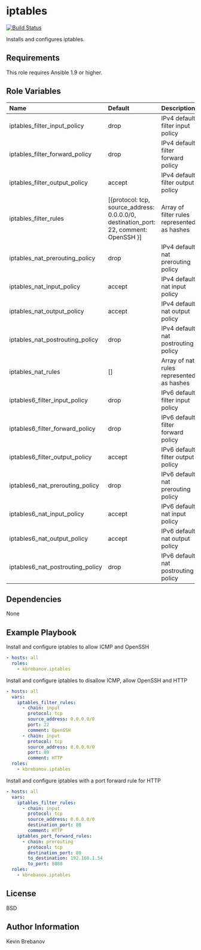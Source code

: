 iptables
========

[![Build Status](https://travis-ci.org/kbrebanov/ansible-iptables.svg?branch=master)](https://travis-ci.org/kbrebanov/ansible-iptables)

Installs and configures iptables.

Requirements
------------

This role requires Ansible 1.9 or higher.

Role Variables
--------------

| Name                             | Default                                                                               | Description                                 |
|:---------------------------------|:--------------------------------------------------------------------------------------|:--------------------------------------------|
| iptables_filter_input_policy     | drop                                                                                  | IPv4 default filter input policy            |
| iptables_filter_forward_policy   | drop                                                                                  | IPv4 default filter forward policy          |
| iptables_filter_output_policy    | accept                                                                                | IPv4 default filter output policy           |
| iptables_filter_rules            | [{protocol: tcp, source_address: 0.0.0.0/0, destination_port: 22, comment: OpenSSH }] | Array of filter rules represented as hashes |
| iptables_nat_prerouting_policy   | drop                                                                                  | IPv4 default nat prerouting policy          |
| iptables_nat_input_policy        | accept                                                                                | IPv4 default nat input policy               |
| iptables_nat_output_policy       | accept                                                                                | IPv4 default nat output policy              |
| iptables_nat_postrouting_policy  | drop                                                                                  | IPv4 default nat postrouting policy         |
| iptables_nat_rules               | []                                                                                    | Array of nat rules represented as hashes    |
| iptables6_filter_input_policy    | drop                                                                                  | IPv6 default filter input policy            |
| iptables6_filter_forward_policy  | drop                                                                                  | IPv6 default filter forward policy          |
| iptables6_filter_output_policy   | accept                                                                                | IPv6 default filter output policy           |
| iptables6_nat_prerouting_policy  | drop                                                                                  | IPv6 default nat prerouting policy          |
| iptables6_nat_input_policy       | accept                                                                                | IPv6 default nat input policy               |
| iptables6_nat_output_policy      | accept                                                                                | IPv6 default nat output policy              |
| iptables6_nat_postrouting_policy | drop                                                                                  | IPv6 default nat postrouting policy         |

Dependencies
------------

None

Example Playbook
----------------

Install and configure iptables to allow ICMP and OpenSSH
```yaml
- hosts: all
  roles:
    - kbrebanov.iptables
```

Install and configure iptables to disallow ICMP, allow OpenSSH and HTTP
```yaml
- hosts: all
  vars:
    iptables_filter_rules:
      - chain: input
        protocol: tcp
        source_address: 0.0.0.0/0
        port: 22
        comment: OpenSSH
      - chain: input
        protocol: tcp
        source_address: 0.0.0.0/0
        port: 80
        comment: HTTP
  roles:
    - kbrebanov.iptables
```

Install and configure iptables with a port forward rule for HTTP
```yaml
- hosts: all
  vars:
    iptables_filter_rules:
      - chain: input
        protocol: tcp
        source_address: 0.0.0.0/0
        destination_port: 80
        comment: HTTP
    iptables_port_forward_rules:
      - chain: prerouting
        protocol: tcp
        destination_port: 80
        to_destination: 192.168.1.54
        to_port: 8080
  roles:
    - kbrebanov.iptables
```

License
-------

BSD

Author Information
------------------

Kevin Brebanov
